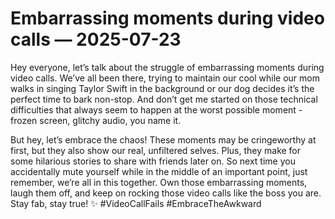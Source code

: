 # Embarrassing moments during video calls — 2025-07-23

Hey everyone, let’s talk about the struggle of embarrassing moments during video calls. We’ve all been there, trying to maintain our cool while our mom walks in singing Taylor Swift in the background or our dog decides it’s the perfect time to bark non-stop. And don’t get me started on those technical difficulties that always seem to happen at the worst possible moment - frozen screen, glitchy audio, you name it.

But hey, let’s embrace the chaos! These moments may be cringeworthy at first, but they also show our real, unfiltered selves. Plus, they make for some hilarious stories to share with friends later on. So next time you accidentally mute yourself while in the middle of an important point, just remember, we’re all in this together. Own those embarrassing moments, laugh them off, and keep on rocking those video calls like the boss you are. Stay fab, stay true! ✨ #VideoCallFails #EmbraceTheAwkward